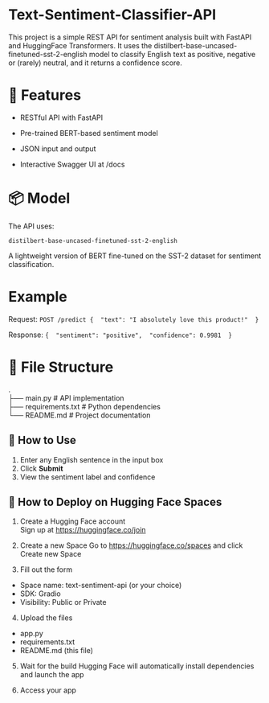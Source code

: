 # Text-Sentiment-Classifier-API
This project is a simple REST API for sentiment analysis built with FastAPI and HuggingFace Transformers. It uses the distilbert-base-uncased-finetuned-sst-2-english model to classify English text as positive,  negative or (rarely) neutral, and it returns a confidence score.

# 🚀 Features

- RESTful API with FastAPI

- Pre-trained BERT-based sentiment model

- JSON input and output

- Interactive Swagger UI at /docs

# 📦 Model

The API uses:

`` distilbert-base-uncased-finetuned-sst-2-english ``

A lightweight version of BERT fine-tuned on the SST-2 dataset for sentiment classification.

# Example

Request:
``
POST /predict
{ 
  "text": "I absolutely love this product!" 
}
``

Response:
``
{ 
  "sentiment": "positive", 
  "confidence": 0.9981 
}
``

# 📁 File Structure

. </br>
├── main.py               # API implementation </br>
├── requirements.txt      # Python dependencies </br>
└── README.md             # Project documentation </br>


## 🚀 How to Use

1. Enter any English sentence in the input box
2. Click **Submit**
3. View the sentiment label and confidence


## 🚀 How to Deploy on Hugging Face Spaces

1. Create a Hugging Face account <br>
   Sign up at https://huggingface.co/join

2. Create a new Space
   Go to https://huggingface.co/spaces and click Create new Space

3. Fill out the form
  - Space name: text-sentiment-api (or your choice)
  - SDK: Gradio
  - Visibility: Public or Private

4. Upload the files
  - app.py
  - requirements.txt
  - README.md (this file)

5. Wait for the build 
Hugging Face will automatically install dependencies and launch the app

6. Access your app
